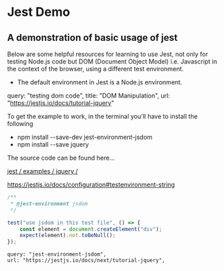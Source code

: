 # Jest Demo

## A demonstration of basic usage of jest

Below are some helpful resources for learning to use Jest, not only for testing Node.js code but DOM (Document Object Model) i.e. Javascript in the context of the browser, using a different test environment.

-   The default environment in Jest is a Node.js environment.

query: "testing dom code",
title: "DOM Manipulation",
url: "https://jestjs.io/docs/tutorial-jquery"

To get the example to work, in the terminal you'll have to install the following

-   npm install --save-dev jest-environment-jsdom
-   npm install --save jquery

The source code can be found here...

[jest / examples / jquery / ](https://github.com/jestjs/jest/tree/main/examples/jquery)

https://jestjs.io/docs/configuration#testenvironment-string

```js
/**
 * @jest-environment jsdom
 */

test("use jsdom in this test file", () => {
	const element = document.createElement("div");
	expect(element).not.toBeNull();
});
```

```
query: "jest-environment-jsdom",
url: "https://jestjs.io/docs/next/tutorial-jquery",
```
